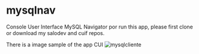 # mysqlnav
Console User Interface MySQL Navigator
por run this app, please first clone or download my salodev and cuif repos.

There is a image sample of the app CUI
![mysqlcliente](https://cloud.githubusercontent.com/assets/5316253/20042195/73349eba-a454-11e6-9003-123c341d0c5f.png)
